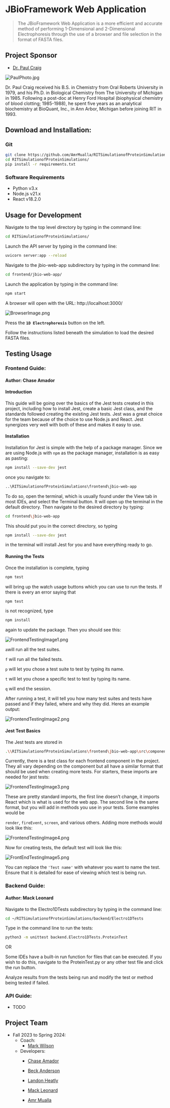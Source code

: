 # JBioFramework Web Application
> The JBioFramework Web Application is a more efficient and accurate method of performing 1-Dimensional
> and 2-Dimensional Electrophoresis through the use of a browser and file selection in the format of 
> FASTA files.

## Project Sponsor
- [Dr. Paul Craig](mailto:pac8612@rit.edu)

![PaulPhoto.jpg](frontend%2Fjbio-web-app%2Fsrc%2Fcomponents%2Fabout_images%2FPaulPhoto.jpg)

Dr. Paul Craig received his B.S. in Chemistry from Oral Roberts University in 1979, and his Ph.D. in Biological Chemistry from The University of Michigan in 1985. Following a post-doc at Henry Ford Hospital (biophysical chemistry of blood clotting; 1985-1988), he spent five years as an analytical biochemistry at BioQuant, Inc., in Ann Arbor, Michigan before joining RIT in 1993.
## Download and Installation:
### Git

```bash
git clone https://github.com/AmrMualla/RITSimulationofProteinSimulations.git
cd RITSimulationofProteinSimulations/
pip install -r requirements.txt
```

### Software Requirements
- Python v3.x
- Node.js v21.x
- React v18.2.0

## Usage for Development
Navigate to the top level directory by typing in the command line:
```bash
cd RITSimulationofProteinSimulations/
```

Launch the API server by typing in the command line:
```bash
uvicorn server:app --reload
```

Navigate to the jbio-web-app subdirectory by typing in the command line:
```bash
cd frontend/jbio-web-app/
```

Launch the application by typing in the command line:
```bash
npm start
```

A browser will open with the URL: http://localhost:3000/

![BrowserImage.png](READMEImages%2FBrowserImage.png)

Press the **`1D Electrophoresis`** button on the left.

Follow the instructions listed beneath the simulation to load the desired FASTA files.

## Testing Usage

### Frontend Guide:
#### Author: Chase Amador

#### Introduction

This guide will be going over the basics of the Jest tests created in this project, including how to install Jest, create a basic Jest class, and the standards followed creating the existing Jest tests. Jest was a great choice for the team because of the choice to use Node.js and React. Jest synergizes very well with both of these and makes it easy to use.

#### Installation

Installation for Jest is simple with the help of a package manager. Since we are using Node.js with ```npm``` as the package manager, installation is as easy as pasting: 

```bash
npm install --save-dev jest
```

once you navigate to:

```bash
..\RITSimulationofProteinSimulations\frontend\jbio-web-app
```


To do so, open the terminal, which is usually found under the View tab in most IDEs, and select the Terminal button. It will open up the terminal in the default directory. Then navigate to the desired directory by typing:

```bash
cd frontend\jbio-web-app
```

This should put you in the correct directory, so typing 

```bash
npm install --save-dev jest
```

in the terminal will install Jest for you and have everything ready to go.

#### Running the Tests
Once the installation is complete, typing 

```bash
npm test
```

will bring up the watch usage buttons which you can use to run the tests. If there is every an error saying that 

```bash
npm test
``` 
is not recognized, type 

```bash
npm install
```

again to update the package. Then you should see this:

![FrontendTestingImage1.png](READMEImages%2FFrontendTestingImage1.png)

```a```will run all the test suites.

```f``` will run all the failed tests.

```p``` will let you chose a test suite to test by typing its name.

```t``` will let you chose a specific test to test by typing its name.

```q``` will end the session.

After running a test, it will tell you how many test suites and tests have passed and if they failed, where and why they did. Heres an example output:

![FrontendTestingImage2.png](READMEImages%2FFrontendTestingImage2.png)

#### Jest Test Basics
The Jest tests are stored in

```bash
.\\RITSimulationofProteinSimulations\frontend\jbio-web-app\src\components\__tests__
```

Currently, there is a test class for each frontend component in the project. They all vary depending on the component but all have a similar format that should be used when creating more tests. For starters, these imports are needed for jest tests:

![FrontendTestingImage3.png](READMEImages%2FFrontendTestingImage3.png)

These are pretty standard imports, the first line doesn’t change, it imports React which is what is used for the web app. The second line is the same format, but you will add in methods you use in your tests. Some examples would be 

```render```, ```fireEvent```, ```screen```, and various others. Adding more methods would look like this:

![FrontendTestingImage4.png](READMEImages%2FFrontendTestingImage4.png)

Now for creating tests, the default test will look like this:

![FrontEndTestingImage5.png](READMEImages%2FFrontEndTestingImage5.png)

You can replace the ```'Test name'``` with whatever you want to name the test. Ensure that it is detailed for ease of viewing which test is being run.

### Backend Guide:
#### Author: Mack Leonard

Navigate to the Electro1DTests subdirectory by typing in the command line:
```bash
cd ~/RITSimulationofProteinSimulations/backend/Electro1DTests
```

Type in the command line to run the tests:
```bash
python3 -m unittest backend.Electro1DTests.ProteinTest
```

OR

Some IDEs have a built-in run function for files that can be executed. If you wish to do this, navigate to the ProteinTest.py or any other test file and click the run button.

Analyze results from the tests being run and modify the test or method being tested if failed.

### API Guide:

- TODO

## Project Team

- Fall 2023 to Spring 2024:
  - Coach:
    - [Mark Wilson](mailto:mwvse@rit.edu)
  - Developers:
    - [Chase Amador](https://www.linkedin.com/in/chase-amador-54765b209/)

    - [Beck Anderson](https://www.linkedin.com/in/beck-anderson-se/)

    - [Landon Heatly](https://www.linkedin.com/in/landon-heatly-77a093175/)

    - [Mack Leonard](https://www.linkedin.com/in/mack-leonard/)

    - [Amr Mualla](https://www.linkedin.com/in/amrmualla/)

  